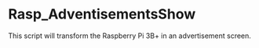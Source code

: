 # Rasp_AdventisementsShow
This script will transform the Raspberry Pi 3B+ in an advertisement screen.
